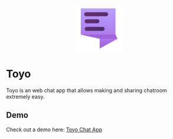 <p align="center"><img src="https://raw.githubusercontent.com/piyushagade/Toyo/master/src/assets/images/toyo.png"></p>

# Toyo
Toyo is an web chat app that allows making and sharing chatroom extremely easy.

Demo
---
Check out a demo here: [Toyo Chat App](http://piyushagade.xyz/toyo)